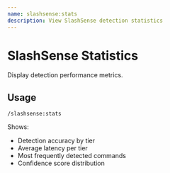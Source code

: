 ```yaml
---
name: slashsense:stats
description: View SlashSense detection statistics
---
```


# SlashSense Statistics

Display detection performance metrics.

## Usage

`/slashsense:stats`

Shows:
- Detection accuracy by tier
- Average latency per tier
- Most frequently detected commands
- Confidence score distribution